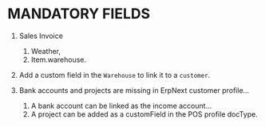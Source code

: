# MANDATORY FIELDS

1. Sales Invoice
   1. Weather,
   2. Item.warehouse.
2. Add a custom field in the `Warehouse` to link it to a `customer`.

3. Bank accounts and projects are missing in ErpNext customer profile...
   1. A bank account can be linked as the income account...
   2. A project can be added as a customField in the POS profile docType.
